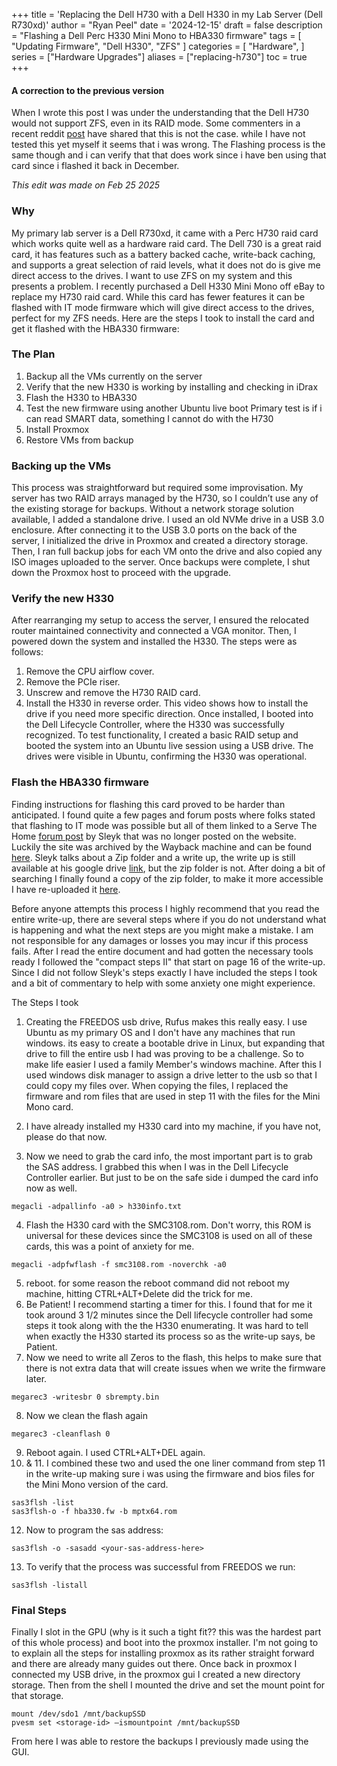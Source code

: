 +++
title = 'Replacing the Dell H730 with a Dell H330 in my Lab Server (Dell R730xd)'
author = "Ryan Peel"
date = '2024-12-15'
draft = false
description = "Flashing a Dell Perc H330 Mini Mono to HBA330 firmware"
tags = [
    "Updating Firmware", 
    "Dell H330", 
    "ZFS"
]
categories = [
    "Hardware",
]
series = ["Hardware Upgrades"]
aliases = ["replacing-h730"]
toc = true
+++

#### A correction to the previous version

When I wrote this post I was under the understanding that the Dell H730 would not support ZFS, even in its RAID mode. Some commenters in a recent reddit [post](https://www.reddit.com/r/homelab/comments/1ixpfed/flashing_h330_over_to_hba330_link/) have shared that this is not the case. while I have not tested this yet myself it seems that i was wrong. The Flashing process is the same though and i can verify that that does work since i have ben using that card since i flashed it back in December.

*This edit was made on Feb 25 2025*

### Why
My primary lab server is a Dell R730xd, it came with a Perc H730 raid card which works quite well as a hardware raid card. The Dell 730 is a great raid card, it has features such as a battery backed cache, write-back caching, and supports a great selection of raid levels, what it does not do is give me direct access to the drives. I want to use ZFS on my system and this presents a problem. I recently purchased a Dell H330 Mini Mono off eBay to replace my H730 raid card. While this card has fewer features it can be flashed with IT mode firmware which will give direct access to the drives, perfect for my ZFS needs. Here are the steps I took to install the card and get it flashed with the HBA330 firmware: 

### The Plan
1. Backup all the VMs currently on the server
2. Verify that the new H330 is working by installing and checking in iDrax
3. Flash the H330 to HBA330
4. Test the new firmware using another Ubuntu live boot
	Primary test is if i can read SMART data, something I cannot do with the H730
5. Install Proxmox
6. Restore VMs from backup

### Backing up the VMs
This process was straightforward but required some improvisation. My server has two RAID arrays managed by the H730, so I couldn’t use any of the existing storage for backups. Without a network storage solution available, I added a standalone drive.
I used an old NVMe drive in a USB 3.0 enclosure. After connecting it to the USB 3.0 ports on the back of the server, I initialized the drive in Proxmox and created a directory storage. Then, I ran full backup jobs for each VM onto the drive and also copied any ISO images uploaded to the server. Once backups were complete, I shut down the Proxmox host to proceed with the upgrade.

### Verify the new H330
After rearranging my setup to access the server, I ensured the relocated router maintained connectivity and connected a VGA monitor. Then, I powered down the system and installed the H330. The steps were as follows:
1. Remove the CPU airflow cover.
2. Remove the PCIe riser.
3. Unscrew and remove the H730 RAID card.
4. Install the H330 in reverse order.
This video shows how to install the drive if you need more specific direction.
Once installed, I booted into the Dell Lifecycle Controller, where the H330 was successfully recognized. To test functionality, I created a basic RAID setup and booted the system into an Ubuntu live session using a USB drive. The drives were visible in Ubuntu, confirming the H330 was operational.

### Flash the HBA330 firmware
Finding instructions for flashing this card proved to be harder than anticipated. I found quite a few pages and forum posts where folks stated that flashing to IT mode was possible but all of them linked to a Serve The Home [forum post](https://forums.servethehome.com/index.php?threads/flash-crossflash-dell-h330-raid-card-to-hba330-12gbps-hba-it-firmware.25498/) by Sleyk that was no longer posted on the website. Luckily the site was archived by the Wayback machine and can be found [here](https://web.archive.org/web/20191125221656/https://forums.servethehome.com/index.php?threads/flash-crossflash-dell-h330-raid-card-to-hba330-12gbps-hba-it-firmware.25498/). Sleyk talks about a Zip folder and a write up, the write up is still available at his google drive [link](https://drive.google.com/file/d/165GJchhTt_mZI0ewLP1p34CrvesmMZHL/view), but the zip folder is not. After doing a bit of searching I finally found a copy of the zip folder, to make it more accessible I have re-uploaded it [here](https://drive.google.com/file/d/112F2tjWA2YSZP4qCjhfjRafJsYU4A7Wz/view?usp=sharing). 

Before anyone attempts this process I highly recommend that you read the entire write-up, there are several steps where if you do not understand what is happening and what the next steps are you might make a mistake. I am not responsible for any damages or losses you may incur if this process fails. After I read the entire document and had gotten the necessary tools ready I followed the "compact steps II" that start on page 16 of the write-up. Since I did not follow Sleyk's steps exactly I have included the steps I took and a bit of commentary to help with some anxiety one might experience. 

The Steps I took
1. Creating the FREEDOS usb drive, Rufus makes this really easy. I use Ubuntu as my primary OS and I don't have any machines that run windows. its easy to create a bootable drive in Linux, but expanding that drive to fill the entire usb I had was proving to be a challenge. So to make life easier I used a family Member's windows machine.
After this I used windows disk manager to assign a drive letter to the usb so that I could copy my files over. When copying the files, I replaced the firmware and rom files that are used in step 11 with the files for the Mini Mono card.

2. I have already installed my H330 card into my machine, if you have not, please do that now. 
3. Now we need to grab the card info, the most important part is to grab the SAS address. I grabbed this when I was in the Dell Lifecycle Controller earlier. But just to be on the safe side i dumped the card info now as well. 

```
megacli -adpallinfo -a0 > h330info.txt
```

4. Flash the H330 card with the SMC3108.rom. Don't worry, this ROM is universal for these devices since the SMC3108 is used on all of these cards, this was a point of anxiety for me.
```
megacli -adpfwflash -f smc3108.rom -noverchk -a0
```
5. reboot. for some reason the reboot command did not reboot my machine, hitting CTRL+ALT+Delete did the trick for me.
6. Be Patient! I recommend starting a timer for this. I found that for me it took around 3 1/2 minutes since the Dell lifecycle controller had some steps it took along with the the H330 enumerating. It was hard to tell when exactly the H330 started its process so as the write-up says, be Patient.
7. Now we need to write all Zeros to the flash, this helps to make sure that there is not extra data that will create issues when we write the firmware later. 
```
megarec3 -writesbr 0 sbrempty.bin
```
8. Now we clean the flash again
```
megarec3 -cleanflash 0
```
9. Reboot again. I used CTRL+ALT+DEL again.
10. & 11. I combined these two and used the one liner command from step 11 in the write-up making sure i was using the firmware and bios files for the Mini Mono version of the card. 
```
sas3flsh -list
sas3flsh-o -f hba330.fw -b mptx64.rom
```
12. Now to program the sas address:
```
sas3flsh -o -sasadd <your-sas-address-here>
```
13. To verify that the process was successful from FREEDOS we run:
```
sas3flsh -listall
```

### Final Steps
Finally I slot in the GPU (why is it such a tight fit?? this was the hardest part of this whole process) and boot into the proxmox installer. I'm not going to to explain all the steps for installing proxmox as its rather straight forward and there are already many guides out there. 
Once back in proxmox I connected my USB drive, in the proxmox gui I created a new directory storage. Then from the shell I mounted the drive and set the mount point for that storage.

```
mount /dev/sdo1 /mnt/backupSSD
pvesm set <storage-id> —ismountpoint /mnt/backupSSD
```
From here I was able to restore the backups I previously made using the GUI.
